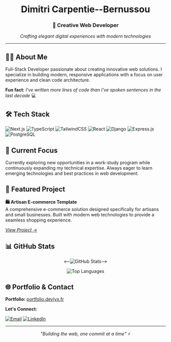<div align="center">

# Dimitri Carpentie--Bernussou
### 🎨 Creative Web Developer

*Crafting elegant digital experiences with modern technologies*

---

</div>

## 👨‍💻 About Me

Full-Stack Developer passionate about creating innovative web solutions. I specialize in building modern, responsive applications with a focus on user experience and clean code architecture.

**Fun fact:** *I've written more lines of code than I've spoken sentences in the last decade* 💻

## 🛠️ Tech Stack

![Next.js](https://img.shields.io/badge/Next.js-000000?style=for-the-badge&logo=next.js&logoColor=white&color=7c3aed)
![TypeScript](https://img.shields.io/badge/TypeScript-007ACC?style=for-the-badge&logo=typescript&logoColor=white&color=7c3aed)
![TailwindCSS](https://img.shields.io/badge/Tailwind_CSS-38B2AC?style=for-the-badge&logo=tailwind-css&logoColor=white&color=7c3aed)
![React](https://img.shields.io/badge/React-20232A?style=for-the-badge&logo=react&logoColor=white&color=7c3aed)
![Django](https://img.shields.io/badge/Django-092E20?style=for-the-badge&logo=django&logoColor=white&color=7c3aed)
![Express.js](https://img.shields.io/badge/Express.js-000000?style=for-the-badge&logo=express&logoColor=white&color=7c3aed)
![PostgreSQL](https://img.shields.io/badge/PostgreSQL-316192?style=for-the-badge&logo=postgresql&logoColor=white&color=7c3aed)

## 🎯 Current Focus

Currently exploring new opportunities in a work-study program while continuously expanding my technical expertise. Always eager to learn emerging technologies and best practices in web development.

## 🚀 Featured Project

**🛍️ Artisan E-commerce Template**  
A comprehensive e-commerce solution designed specifically for artisans and small businesses. Built with modern web technologies to provide a seamless shopping experience.

*[View Project →](https://ecommerce-app.devlyx.fr)*

## 📊 GitHub Stats

<div align="center">

<--![GitHub Stats](https://github-readme-stats.vercel.app/api?username=dCB42&show_icons=true&theme=default&title_color=7c3aed&text_color=6b7280&icon_color=8b5cf6&bg_color=ffffff&border_color=e5e7eb)-->

![Top Languages](https://github-readme-stats.vercel.app/api/top-langs/?username=dCB42&layout=compact&theme=default&title_color=7c3aed&text_color=6b7280&bg_color=ffffff&border_color=e5e7eb)

</div>

## 🌐 Portfolio & Contact

**Portfolio:** [portfolio.devlyx.fr](https://portfolio.devlyx.fr)

**Let's Connect:**

[![Email](https://img.shields.io/badge/Email-D14836?style=for-the-badge&logo=gmail&logoColor=white&color=7c3aed)](mailto:your-email@example.com)
[![LinkedIn](https://img.shields.io/badge/LinkedIn-0077B5?style=for-the-badge&logo=linkedin&logoColor=white&color=7c3aed)](https://linkedin.com/in/yourprofile)

---

<div align="center">

*"Building the web, one commit at a time"* ⚡

</div>
